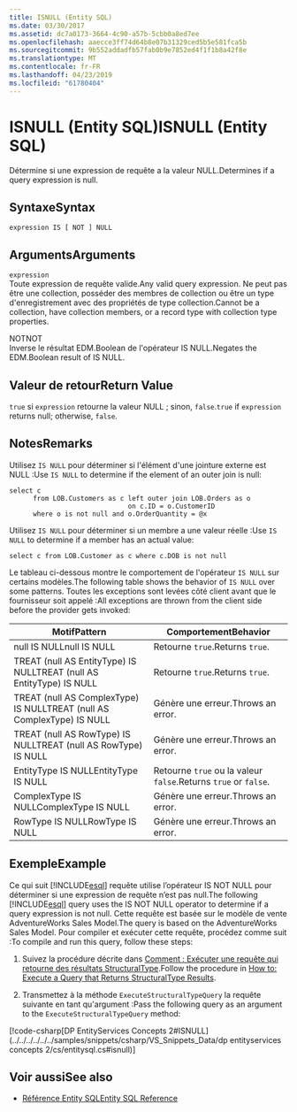 ```yaml
---
title: ISNULL (Entity SQL)
ms.date: 03/30/2017
ms.assetid: dc7a0173-3664-4c90-a57b-5cbb0a8ed7ee
ms.openlocfilehash: aaecce3ff74d64b8e07b31329ced5b5e581fca5b
ms.sourcegitcommit: 9b552addadfb57fab0b9e7852ed4f1f1b8a42f8e
ms.translationtype: MT
ms.contentlocale: fr-FR
ms.lasthandoff: 04/23/2019
ms.locfileid: "61780404"
---
```

# <a name="isnull-entity-sql"></a><span data-ttu-id="fdedd-102">ISNULL (Entity SQL)</span><span class="sxs-lookup"><span data-stu-id="fdedd-102">ISNULL (Entity SQL)</span></span>
<span data-ttu-id="fdedd-103">Détermine si une expression de requête a la valeur NULL.</span><span class="sxs-lookup"><span data-stu-id="fdedd-103">Determines if a query expression is null.</span></span>  
  
## <a name="syntax"></a><span data-ttu-id="fdedd-104">Syntaxe</span><span class="sxs-lookup"><span data-stu-id="fdedd-104">Syntax</span></span>  
  
```  
expression IS [ NOT ] NULL  
```  
  
## <a name="arguments"></a><span data-ttu-id="fdedd-105">Arguments</span><span class="sxs-lookup"><span data-stu-id="fdedd-105">Arguments</span></span>  
 `expression`  
 <span data-ttu-id="fdedd-106">Toute expression de requête valide.</span><span class="sxs-lookup"><span data-stu-id="fdedd-106">Any valid query expression.</span></span> <span data-ttu-id="fdedd-107">Ne peut pas être une collection, posséder des membres de collection ou être un type d'enregistrement avec des propriétés de type collection.</span><span class="sxs-lookup"><span data-stu-id="fdedd-107">Cannot be a collection, have collection members, or a record type with collection type properties.</span></span>  
  
 <span data-ttu-id="fdedd-108">NOT</span><span class="sxs-lookup"><span data-stu-id="fdedd-108">NOT</span></span>  
 <span data-ttu-id="fdedd-109">Inverse le résultat EDM.Boolean de l'opérateur IS NULL.</span><span class="sxs-lookup"><span data-stu-id="fdedd-109">Negates the EDM.Boolean result of IS NULL.</span></span>  
  
## <a name="return-value"></a><span data-ttu-id="fdedd-110">Valeur de retour</span><span class="sxs-lookup"><span data-stu-id="fdedd-110">Return Value</span></span>  
 <span data-ttu-id="fdedd-111">`true` si `expression` retourne la valeur NULL ; sinon, `false`.</span><span class="sxs-lookup"><span data-stu-id="fdedd-111">`true` if `expression` returns null; otherwise, `false`.</span></span>  
  
## <a name="remarks"></a><span data-ttu-id="fdedd-112">Notes</span><span class="sxs-lookup"><span data-stu-id="fdedd-112">Remarks</span></span>  
 <span data-ttu-id="fdedd-113">Utilisez `IS NULL` pour déterminer si l'élément d'une jointure externe est NULL :</span><span class="sxs-lookup"><span data-stu-id="fdedd-113">Use `IS NULL` to determine if the element of an outer join is null:</span></span>  
  
```  
select c   
      from LOB.Customers as c left outer join LOB.Orders as o   
                              on c.ID = o.CustomerID    
      where o is not null and o.OrderQuantity = @x  
```  
  
 <span data-ttu-id="fdedd-114">Utilisez `IS NULL` pour déterminer si un membre a une valeur réelle :</span><span class="sxs-lookup"><span data-stu-id="fdedd-114">Use `IS NULL` to determine if a member has an actual value:</span></span>  
  
```  
select c from LOB.Customer as c where c.DOB is not null  
```  
  
 <span data-ttu-id="fdedd-115">Le tableau ci-dessous montre le comportement de l'opérateur `IS NULL` sur certains modèles.</span><span class="sxs-lookup"><span data-stu-id="fdedd-115">The following table shows the behavior of `IS NULL` over some patterns.</span></span> <span data-ttu-id="fdedd-116">Toutes les exceptions sont levées côté client avant que le fournisseur soit appelé :</span><span class="sxs-lookup"><span data-stu-id="fdedd-116">All exceptions are thrown from the client side before the provider gets invoked:</span></span>  
  
|<span data-ttu-id="fdedd-117">Motif</span><span class="sxs-lookup"><span data-stu-id="fdedd-117">Pattern</span></span>|<span data-ttu-id="fdedd-118">Comportement</span><span class="sxs-lookup"><span data-stu-id="fdedd-118">Behavior</span></span>|  
|-------------|--------------|  
|<span data-ttu-id="fdedd-119">null IS NULL</span><span class="sxs-lookup"><span data-stu-id="fdedd-119">null IS NULL</span></span>|<span data-ttu-id="fdedd-120">Retourne `true`.</span><span class="sxs-lookup"><span data-stu-id="fdedd-120">Returns `true`.</span></span>|  
|<span data-ttu-id="fdedd-121">TREAT (null AS EntityType) IS NULL</span><span class="sxs-lookup"><span data-stu-id="fdedd-121">TREAT (null AS EntityType) IS NULL</span></span>|<span data-ttu-id="fdedd-122">Retourne `true`.</span><span class="sxs-lookup"><span data-stu-id="fdedd-122">Returns `true`.</span></span>|  
|<span data-ttu-id="fdedd-123">TREAT (null AS ComplexType) IS NULL</span><span class="sxs-lookup"><span data-stu-id="fdedd-123">TREAT (null AS ComplexType) IS NULL</span></span>|<span data-ttu-id="fdedd-124">Génère une erreur.</span><span class="sxs-lookup"><span data-stu-id="fdedd-124">Throws an error.</span></span>|  
|<span data-ttu-id="fdedd-125">TREAT (null AS RowType) IS NULL</span><span class="sxs-lookup"><span data-stu-id="fdedd-125">TREAT (null AS RowType) IS NULL</span></span>|<span data-ttu-id="fdedd-126">Génère une erreur.</span><span class="sxs-lookup"><span data-stu-id="fdedd-126">Throws an error.</span></span>|  
|<span data-ttu-id="fdedd-127">EntityType IS NULL</span><span class="sxs-lookup"><span data-stu-id="fdedd-127">EntityType IS NULL</span></span>|<span data-ttu-id="fdedd-128">Retourne `true` ou la valeur `false`.</span><span class="sxs-lookup"><span data-stu-id="fdedd-128">Returns `true` or `false`.</span></span>|  
|<span data-ttu-id="fdedd-129">ComplexType IS NULL</span><span class="sxs-lookup"><span data-stu-id="fdedd-129">ComplexType IS NULL</span></span>|<span data-ttu-id="fdedd-130">Génère une erreur.</span><span class="sxs-lookup"><span data-stu-id="fdedd-130">Throws an error.</span></span>|  
|<span data-ttu-id="fdedd-131">RowType IS NULL</span><span class="sxs-lookup"><span data-stu-id="fdedd-131">RowType IS NULL</span></span>|<span data-ttu-id="fdedd-132">Génère une erreur.</span><span class="sxs-lookup"><span data-stu-id="fdedd-132">Throws an error.</span></span>|  
  
## <a name="example"></a><span data-ttu-id="fdedd-133">Exemple</span><span class="sxs-lookup"><span data-stu-id="fdedd-133">Example</span></span>  
 <span data-ttu-id="fdedd-134">Ce qui suit [!INCLUDE[esql](../../../../../../includes/esql-md.md)] requête utilise l’opérateur IS NOT NULL pour déterminer si une expression de requête n’est pas null.</span><span class="sxs-lookup"><span data-stu-id="fdedd-134">The following [!INCLUDE[esql](../../../../../../includes/esql-md.md)] query uses the IS NOT NULL operator to determine if a query expression is not null.</span></span> <span data-ttu-id="fdedd-135">Cette requête est basée sur le modèle de vente AdventureWorks Sales Model.</span><span class="sxs-lookup"><span data-stu-id="fdedd-135">The query is based on the AdventureWorks Sales Model.</span></span> <span data-ttu-id="fdedd-136">Pour compiler et exécuter cette requête, procédez comme suit :</span><span class="sxs-lookup"><span data-stu-id="fdedd-136">To compile and run this query, follow these steps:</span></span>  
  
1. <span data-ttu-id="fdedd-137">Suivez la procédure décrite dans [Comment : Exécuter une requête qui retourne des résultats StructuralType](../../../../../../docs/framework/data/adonet/ef/how-to-execute-a-query-that-returns-structuraltype-results.md).</span><span class="sxs-lookup"><span data-stu-id="fdedd-137">Follow the procedure in [How to: Execute a Query that Returns StructuralType Results](../../../../../../docs/framework/data/adonet/ef/how-to-execute-a-query-that-returns-structuraltype-results.md).</span></span>  
  
2. <span data-ttu-id="fdedd-138">Transmettez à la méthode `ExecuteStructuralTypeQuery` la requête suivante en tant qu'argument :</span><span class="sxs-lookup"><span data-stu-id="fdedd-138">Pass the following query as an argument to the `ExecuteStructuralTypeQuery` method:</span></span>  
  
 [!code-csharp[DP EntityServices Concepts 2#ISNULL](../../../../../../samples/snippets/csharp/VS_Snippets_Data/dp entityservices concepts 2/cs/entitysql.cs#isnull)]  
  
## <a name="see-also"></a><span data-ttu-id="fdedd-139">Voir aussi</span><span class="sxs-lookup"><span data-stu-id="fdedd-139">See also</span></span>

- [<span data-ttu-id="fdedd-140">Référence Entity SQL</span><span class="sxs-lookup"><span data-stu-id="fdedd-140">Entity SQL Reference</span></span>](../../../../../../docs/framework/data/adonet/ef/language-reference/entity-sql-reference.md)
